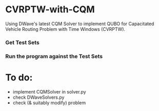 # CVRPTW-with-CQM

Using DWave's latest CQM Solver to implement QUBO for Capacitated Vehicle Routing Problem with Time Windows (CVRPTW).

### Get Test Sets
### Run the program against the Test Sets

# To do:
* implement CQMSolver in solver.py
* check DWaveSolvers.py
* check (& suitably modify) problem